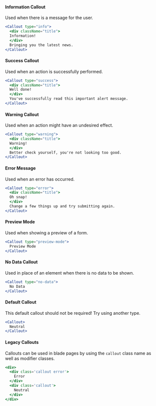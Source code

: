 #### Information Callout

Used when there is a message for the user.

```jsx
<Callout type="info">
  <div className="title">
  Information!
  </div>
  Bringing you the latest news.
</Callout>
```

#### Success Callout

Used when an action is successfully performed.

```jsx
<Callout type="success">
  <div className="title">
  Well done!
  </div>
  You've successfully read this important alert message.
</Callout>
```

#### Warning Callout

Used when an action might have an undesired effect.

```jsx
<Callout type="warning">
  <div className="title">
  Warning!
  </div>
  Better check yourself, you're not looking too good.
</Callout>
```

#### Error Message

Used when an error has occurred.

```jsx
<Callout type="error">
  <div className="title">
  Oh snap!
  </div>
  Change a few things up and try submitting again.
</Callout>
```

#### Preview Mode

Used when showing a preview of a form.

```jsx
<Callout type="preview-mode">
  Preview Mode
</Callout>
```

#### No Data Callout

Used in place of an element when there is no data to be shown.

```jsx
<Callout type="no-data">
  No Data
</Callout>
```

#### Default Callout

This default callout should not be required! Try using another type.

```jsx
<Callout>
  Neutral
</Callout>
```

#### Legacy Callouts

Callouts can be used in blade pages by using the `callout` class name as well as modifier classes. 

```jsx
<div>
  <div class='callout error'>
    Error
  </div>
  <div class='callout'>
    Neutral
  </div>
</div>
```
